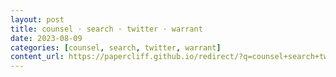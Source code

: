 ```yaml
---
layout: post
title: counsel · search · twitter · warrant
date: 2023-08-09
categories: [counsel, search, twitter, warrant]
content_url: https://papercliff.github.io/redirect/?q=counsel+search+twitter+warrant&tbs=cdr:1,cd_min:8/8/2023,cd_max:8/10/2023
---
```

